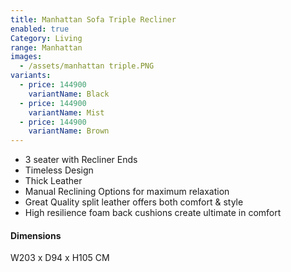 ```yaml
---
title: Manhattan Sofa Triple Recliner
enabled: true
Category: Living
range: Manhattan
images:
  - /assets/manhattan triple.PNG
variants:
  - price: 144900
    variantName: Black
  - price: 144900
    variantName: Mist
  - price: 144900
    variantName: Brown
---
```


* 3 seater with Recliner Ends
* Timeless Design
* Thick Leather
* Manual Reclining Options for maximum relaxation
* Great Quality split leather offers both comfort & style
* High resilience foam back cushions create ultimate in comfort


#### Dimensions

W203 x D94 x H105 CM
